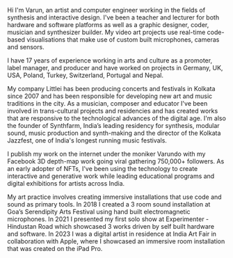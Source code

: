 Hi I'm Varun, an artist and computer engineer working in the fields of synthesis and interactive design.
I've been a teacher and lecturer for both hardware and software platforms as well as a graphic designer,
coder, musician and synthesizer builder. My video art projects use real-time code-based visualisations that
make use of custom built microphones, cameras and sensors.

I have 17 years of experience working in arts and culture as a promoter, label manager, and producer and 
have worked on projects in Germany, UK, USA, Poland, Turkey, Switzerland, Portugal and Nepal. 

My company Littlei has been producing concerts and festivals in Kolkata since 2007 and has been responsible for
developing new art and music traditions in the city. As a musician, composer and educator I've been
involved in trans-cultural projects and residencies and has created works that are responsive to the
technological advances of the digital age. I'm also the founder of Synthfarm, India’s leading residency for
synthesis, modular sound, music production and synth-making and the director of the Kolkata Jazzfest, one
of India's longest running music festivals.

I publish my work on the internet under the moniker Varundo with my Facebook 3D depth-map work
going viral gathering 750,000+ followers. As an early adopter of NFTs, I've been using the technology to
create interactive and generative work while leading educational programs and digital exhibitions for artists
across India.

My art practice involves creating immersive installations that use code and sound as primary tools. In
2018 I created a 3 room sound installation at Goa’s Serendipity Arts Festival using hand built
electromagnetic microphones. In 2021 I presented my first solo show at Experimenter - Hindustan Road which
showcased 3 works driven by self built hardware and software. In 2023 I was a digital artist in residence
at India Art Fair in collaboration with Apple, where I showcased an immersive room installation that was
created on the iPad Pro.
